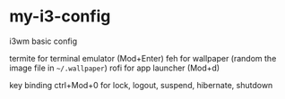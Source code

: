 # my-i3-config
i3wm basic config

termite for terminal emulator (Mod+Enter)
feh for wallpaper (random the image file in `~/.wallpaper`)
rofi for app launcher (Mod+d)

key binding
ctrl+Mod+0 for lock, logout, suspend, hibernate, shutdown
